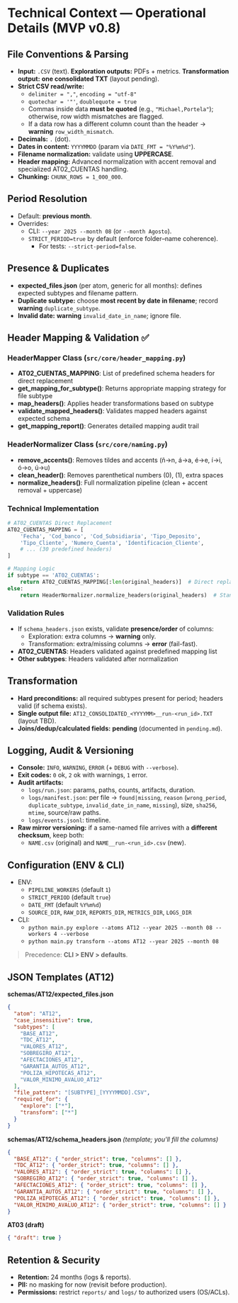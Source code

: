 # Technical Context — Operational Details (MVP v0.8)

## File Conventions & Parsing
- **Input:** `.CSV` (text). **Exploration outputs:** PDFs + metrics. **Transformation output:** **one consolidated TXT** (layout pending).
- **Strict CSV read/write:**
  - `delimiter = ","`, `encoding = "utf-8"`
  - `quotechar = '"'`, `doublequote = true`
  - Commas inside data **must be quoted** (e.g., `"Michael,Portela"`); otherwise, row width mismatches are flagged.
  - If a data row has a different column count than the header → **warning** `row_width_mismatch`.
- **Decimals:** `.` (dot).  
- **Dates in content:** `YYYYMMDD` (param via `DATE_FMT = "%Y%m%d"`).
- **Filename normalization:** validate using **UPPERCASE**.
- **Header mapping:** Advanced normalization with accent removal and specialized AT02_CUENTAS handling.
- **Chunking:** `CHUNK_ROWS = 1_000_000`.

## Period Resolution
- Default: **previous month**.
- Overrides:
  - CLI: `--year 2025 --month 08` (or `--month Agosto`).
  - `STRICT_PERIOD=true` by default (enforce folder–name coherence).  
    - For tests: `--strict-period=false`.

## Presence & Duplicates
- **expected_files.json** (per atom, generic for all months): defines expected subtypes and filename pattern.
- **Duplicate subtype:** choose **most recent by date in filename**; record **warning** `duplicate_subtype`.
- **Invalid date:** **warning** `invalid_date_in_name`; ignore file.

## Header Mapping & Validation ✅

### HeaderMapper Class (`src/core/header_mapping.py`)
- **AT02_CUENTAS_MAPPING**: List of predefined schema headers for direct replacement
- **get_mapping_for_subtype()**: Returns appropriate mapping strategy for file subtype
- **map_headers()**: Applies header transformations based on subtype
- **validate_mapped_headers()**: Validates mapped headers against expected schema
- **get_mapping_report()**: Generates detailed mapping audit trail

### HeaderNormalizer Class (`src/core/naming.py`)
- **remove_accents()**: Removes tildes and accents (ñ→n, á→a, é→e, í→i, ó→o, ú→u)
- **clean_header()**: Removes parenthetical numbers (0), (1), extra spaces
- **normalize_headers()**: Full normalization pipeline (clean + accent removal + uppercase)

### Technical Implementation
```python
# AT02_CUENTAS Direct Replacement
AT02_CUENTAS_MAPPING = [
    'Fecha', 'Cod_banco', 'Cod_Subsidiaria', 'Tipo_Deposito',
    'Tipo_Cliente', 'Numero_Cuenta', 'Identificacion_Cliente',
    # ... (30 predefined headers)
]

# Mapping Logic
if subtype == 'AT02_CUENTAS':
    return AT02_CUENTAS_MAPPING[:len(original_headers)]  # Direct replacement
else:
    return HeaderNormalizer.normalize_headers(original_headers)  # Standard normalization
```

### Validation Rules
- If `schema_headers.json` exists, validate **presence/order** of columns:
  - Exploration: extra columns → **warning** only.
  - Transformation: extra/missing columns → **error** (fail-fast).
- **AT02_CUENTAS**: Headers validated against predefined mapping list
- **Other subtypes**: Headers validated after normalization

## Transformation
- **Hard preconditions:** all required subtypes present for period; headers valid (if schema exists).
- **Single output file:** `AT12_CONSOLIDATED_<YYYYMM>__run-<run_id>.TXT` (layout TBD).
- **Joins/dedup/calculated fields:** **pending** (documented in `pending.md`).

## Logging, Audit & Versioning
- **Console:** `INFO`, `WARNING`, `ERROR` (+ `DEBUG` with `--verbose`).
- **Exit codes:** `0` ok, `2` ok with warnings, `1` error.
- **Audit artifacts:**
  - `logs/run.json`: params, paths, counts, artifacts, duration.
  - `logs/manifest.json`: per file → `found|missing`, `reason` (`wrong_period`, `duplicate_subtype`, `invalid_date_in_name`, `missing`), size, `sha256`, `mtime`, source/raw paths.
  - `logs/events.jsonl`: timeline.
- **Raw mirror versioning:** if a same-named file arrives with a **different checksum**, keep both:
  - `NAME.csv` (original) and `NAME__run-<run_id>.csv` (new).

## Configuration (ENV & CLI)
- ENV:
  - `PIPELINE_WORKERS` (default `1`)
  - `STRICT_PERIOD` (default `true`)
  - `DATE_FMT` (default `%Y%m%d`)
  - `SOURCE_DIR`, `RAW_DIR`, `REPORTS_DIR`, `METRICS_DIR`, `LOGS_DIR`
- CLI:
  - `python main.py explore --atoms AT12 --year 2025 --month 08 --workers 4 --verbose`
  - `python main.py transform --atoms AT12 --year 2025 --month 08`

> Precedence: **CLI > ENV > defaults**.

## JSON Templates (AT12)

**schemas/AT12/expected_files.json**
```json
{
  "atom": "AT12",
  "case_insensitive": true,
  "subtypes": [
    "BASE_AT12",
    "TDC_AT12",
    "VALORES_AT12",
    "SOBREGIRO_AT12",
    "AFECTACIONES_AT12",
    "GARANTIA_AUTOS_AT12",
    "POLIZA_HIPOTECAS_AT12",
    "VALOR_MINIMO_AVALUO_AT12"
  ],
  "file_pattern": "[SUBTYPE]_[YYYYMMDD].CSV",
  "required_for": {
    "explore": ["*"],
    "transform": ["*"]
  }
}
```

**schemas/AT12/schema_headers.json** *(template; you'll fill the columns)*
```json
{
  "BASE_AT12": { "order_strict": true, "columns": [] },
  "TDC_AT12": { "order_strict": true, "columns": [] },
  "VALORES_AT12": { "order_strict": true, "columns": [] },
  "SOBREGIRO_AT12": { "order_strict": true, "columns": [] },
  "AFECTACIONES_AT12": { "order_strict": true, "columns": [] },
  "GARANTIA_AUTOS_AT12": { "order_strict": true, "columns": [] },
  "POLIZA_HIPOTECAS_AT12": { "order_strict": true, "columns": [] },
  "VALOR_MINIMO_AVALUO_AT12": { "order_strict": true, "columns": [] }
}
```

**AT03 (draft)**
```json
{ "draft": true }
```

## Retention & Security
- **Retention:** 24 months (logs & reports).
- **PII:** no masking for now (revisit before production).
- **Permissions:** restrict `reports/` and `logs/` to authorized users (OS/ACLs).
